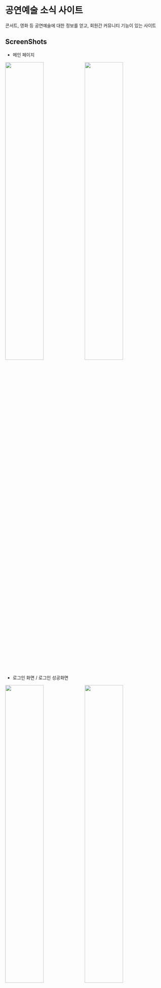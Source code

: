 # 공연예술 소식 사이트
콘서트, 영화 등 공연예술에 대한 정보를 얻고, 회원간 커뮤니티 기능이 있는 사이트

## ScreenShots

- 메인 페이지

<img src="https://github.com/JasonTaeng/Art_info-Team_Project-/assets/134661987/76396755-174c-4211-967b-9a0d20fbf240" width="49%"></img>
<img src="https://github.com/JasonTaeng/Art_info-Team_Project-/assets/134661987/3d61661f-a55e-44bd-b7cb-875d93d02114" width="49%"></img>

- 로그인 화면 / 로그인 성공화면

<img src="https://github.com/JasonTaeng/Art_info-Team_Project-/assets/134661987/646c43c4-2a52-4242-b0fb-e72392bc721d" width="49%"></img>
<img src="https://github.com/JasonTaeng/Art_info-Team_Project-/assets/134661987/58423d74-d554-4705-b65a-fe3a9979a136" width="49%"></img>


- 회원가입

<img src="https://github.com/JasonTaeng/Art_info-Team_Project-/assets/134661987/425b3a95-1212-4e93-9c9b-bdf49ff22889" width="49%"></img>

- 회원관리 화면 / 회원관리 - 조건검색 / 회원관리 - 상태,등급 변경 / 회원정보

<img src="https://github.com/JasonTaeng/Art_info-Team_Project-/assets/134661987/c5638d85-b116-4807-b0f1-172de70f6073" width="49%"></img>
<img src="https://github.com/JasonTaeng/Art_info-Team_Project-/assets/134661987/e5729926-dbea-4c72-9c3b-a9c48e3a9b5a" width="49%"></img>
<img src="https://github.com/JasonTaeng/Art_info-Team_Project-/assets/134661987/59c43b5a-24f9-448b-bb69-631bd57f78c6" width="49%"></img>
<img src="https://github.com/JasonTaeng/Art_info-Team_Project-/assets/134661987/6a890946-d00c-4017-b661-4bc4e5cc4794" width="49%"></img>

- 공연소식관리

<img src="https://github.com/JasonTaeng/Art_info-Team_Project-/assets/134661987/37a9cd06-c3ff-4719-bb97-613495cd26e4" width="49%"></img>
<img src="https://github.com/JasonTaeng/Art_info-Team_Project-/assets/134661987/d2062c00-2f1d-4b2d-a48b-a693ddadffa9" width="49%"></img>

- 커뮤니티 - 공지사항 게시판

<img src="https://github.com/JasonTaeng/Art_info-Team_Project-/assets/134661987/40b7c38a-0018-45cb-a058-045032bf146f" width="49%"></img>
<img src="https://github.com/JasonTaeng/Art_info-Team_Project-/assets/134661987/660eb8fd-0316-4394-9e8b-9a7152f85318" width="49%"></img>

- 커뮤니티 - 자유게시판

<img src="https://github.com/JasonTaeng/Art_info-Team_Project-/assets/134661987/3fb40d7c-d597-450b-be2b-945de2f16672" width="49%"></img>

- 커뮤니티 - 공연후기 게시판

<img src="https://github.com/JasonTaeng/Art_info-Team_Project-/assets/134661987/a45c4e22-c72c-45d1-b2d8-4b7b3870bbf8" width="49%"></img>

- 커뮤니티 - 1:1 문의하기 게시판

<img src="https://github.com/JasonTaeng/Art_info-Team_Project-/assets/134661987/02edb76e-8755-4bfc-90a8-c6f0c15b06b7" width="49%"></img>

## ERD

- Full Shot

![Art_Info_ERD(Full)](https://github.com/JasonTaeng/Art_info-Team_Project-/assets/134661987/a79f4b2a-7099-40c3-a101-b6fb6c2aac2b)

- Top / Bottom Shot

<img src="https://github.com/JasonTaeng/Art_info-Team_Project-/assets/134661987/2781a4c2-4e87-4532-b0ab-d05b046ad423" width="48%"></img>
<img src="https://github.com/JasonTaeng/Art_info-Team_Project-/assets/134661987/35695ebd-4297-4f56-9b6c-956931cd06f4)" width="49%"></img>

# 
